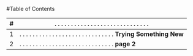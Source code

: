 #Table of Contents

 \# | . . . . . . . . . . . . . . . . . . . . . . . . . . . . . 
----- | -----------
1 | . . . . . . . . . . . . . . . . . . . . . . . . . . . . . __Trying Something New__
2 | . . . . . . . . . . . . . . . . . . . . . . . . . . . . . __page 2__
